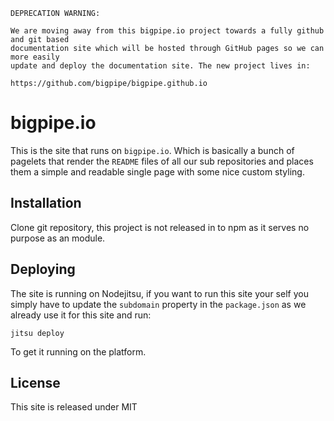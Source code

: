 ```
DEPRECATION WARNING:

We are moving away from this bigpipe.io project towards a fully github and git based 
documentation site which will be hosted through GitHub pages so we can more easily 
update and deploy the documentation site. The new project lives in:

https://github.com/bigpipe/bigpipe.github.io
```

# bigpipe.io

This is the site that runs on `bigpipe.io`. Which is basically a bunch of pagelets that
render the `README` files of all our sub repositories and places them a simple and
readable single page with some nice custom styling.

## Installation

Clone git repository, this project is not released in to npm as it serves no purpose as
an module.

## Deploying

The site is running on Nodejitsu, if you want to run this site your self you simply have
to update the `subdomain` property in the `package.json` as we already use it for this
site and run:

```
jitsu deploy
```

To get it running on the platform.

## License

This site is released under MIT
